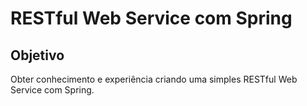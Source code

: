 # RESTful Web Service com Spring

## Objetivo
Obter conhecimento e experiência criando uma simples RESTful Web Service com Spring.
